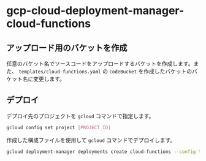 # gcp-cloud-deployment-manager-cloud-functions

## アップロード用のバケットを作成

任意のバケット名でソースコードをアップロードするバケットを作成します。また、 `templates/cloud-functions.yaml` の `codeBucket` を作成したバケットのバケット名に変更します。

## デプロイ

デプロイ先のプロジェクトを `gcloud` コマンドで指定します。

```bash
gcloud config set project [PROJECT_ID]
```

作成した構成ファイルを使用して `gcloud` コマンドでデプロイします。

```bash
gcloud deployment-manager deployments create cloud-functions --config templates/cloud-functions.yaml
```
